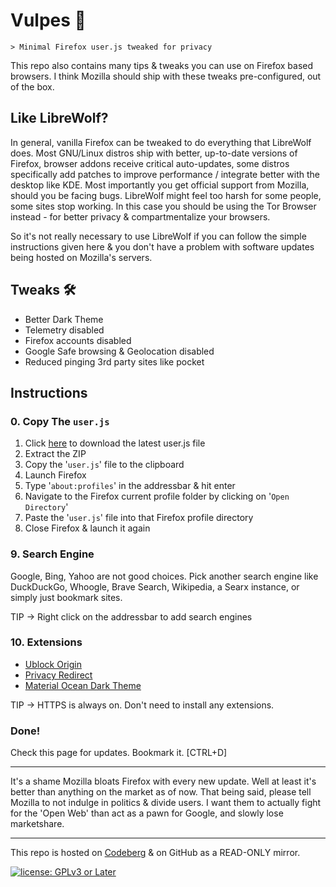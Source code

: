 # Vulpes 🦊

``` text
> Minimal Firefox user.js tweaked for privacy
```

This repo also contains many tips & tweaks you can use on Firefox based browsers. I think Mozilla should ship with these tweaks pre-configured, out of the box.

## Like LibreWolf?

In general, vanilla Firefox can be tweaked to do everything that LibreWolf does. Most GNU/Linux distros ship with better, up-to-date versions of Firefox, browser addons receive critical auto-updates, some distros specifically add patches to improve performance / integrate better with the desktop like KDE. Most importantly you get official support from Mozilla, should you be facing bugs. LibreWolf might feel too harsh for some people, some sites stop working. In this case you should be using the Tor Browser instead - for better privacy & compartmentalize your browsers.

So it's not really necessary to use LibreWolf if you can follow the simple instructions given here & you don't have a problem with software updates being hosted on Mozilla's servers.

## Tweaks 🛠

- Better Dark Theme
- Telemetry disabled
- Firefox accounts disabled
- Google Safe browsing & Geolocation disabled
- Reduced pinging 3rd party sites like pocket

## Instructions

### 0. Copy The ``user.js``

1. Click [here](https://codeberg.org/polarhive/vulpes/archive/main.zip) to download the latest user.js file
2. Extract the ZIP
3. Copy the '``user.js``' file to the clipboard
4. Launch Firefox
5. Type '``about:profiles``' in the addressbar & hit enter
6. Navigate to the Firefox current profile folder by clicking on '``Open Directory``'
7. Paste the '``user.js``' file into that Firefox profile directory
8. Close Firefox & launch it again

### 9. Search Engine

Google, Bing, Yahoo are not good choices. Pick another search engine like DuckDuckGo, Whoogle, Brave Search, Wikipedia, a Searx instance, or simply just bookmark sites.

TIP -> Right click on the addressbar to add search engines

### 10. Extensions

- [Ublock Origin](https://addons.mozilla.org/en-US/firefox/addon/ublock-origin/)
- [Privacy Redirect](https://addons.mozilla.org/en-US/firefox/addon/privacy-redirect/)
- [Material Ocean Dark Theme](https://addons.mozilla.org/en-US/firefox/addon/material-ocean-theme/)

TIP -> HTTPS is always on. Don't need to install any extensions.

### Done!

Check this page for updates. Bookmark it. [CTRL+D]

---
It's a shame Mozilla bloats Firefox with every new update. Well at least it's better than anything on the market as of now. That being said, please tell Mozilla to not indulge in politics & divide users. I want them to actually fight for the 'Open Web' than act as a pawn for Google, and slowly lose marketshare.

---
This repo is hosted on [Codeberg](https://codeberg.org/polarhive/vulpes) & on GitHub as a READ-ONLY mirror.

[![license: GPLv3 or Later](https://polarhive.ml/assets/badges/gpl-3.svg)](https://www.gnu.org/licenses/gpl-3.0.txt)
